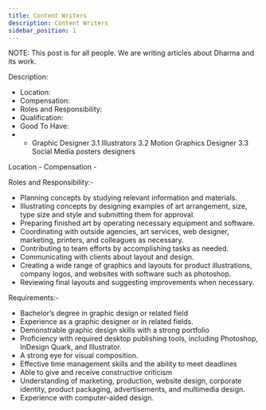 ```yaml
---
title: Content Writers
description: Content Writers
sidebar_position: 1
---
```


<!-- @format -->

<!-- # Content Writers -->

NOTE: This post is for all people. We are writing articles about Dharma and its work.

Description:

- Location:
- Compensation:
- Roles and Responsibility:
- Qualification:
- Good To Have:
- - Graphic Designer 3.1 Illustrators 3.2 Motion Graphics Designer 3.3 Social Media posters designers

Location - Compensation -

Roles and Responsibility:-

- Planning concepts by studying relevant information and materials.
- Illustrating concepts by designing examples of art arrangement, size, type size and style and submitting them for approval.
- Preparing finished art by operating necessary equipment and software.
- Coordinating with outside agencies, art services, web designer, marketing, printers, and colleagues as necessary.
- Contributing to team efforts by accomplishing tasks as needed.
- Communicating with clients about layout and design.
- Creating a wide range of graphics and layouts for product illustrations, company logos, and websites with software such as photoshop.
- Reviewing final layouts and suggesting improvements when necessary.

Requirements:-

- Bachelor’s degree in graphic design or related field
- Experience as a graphic designer or in related fields.
- Demonstrable graphic design skills with a strong portfolio
- Proficiency with required desktop publishing tools, including Photoshop, InDesign Quark, and Illustrator.
- A strong eye for visual composition.
- Effective time management skills and the ability to meet deadlines
- Able to give and receive constructive criticism
- Understanding of marketing, production, website design, corporate identity, product packaging, advertisements, and multimedia design.
- Experience with computer-aided design.
